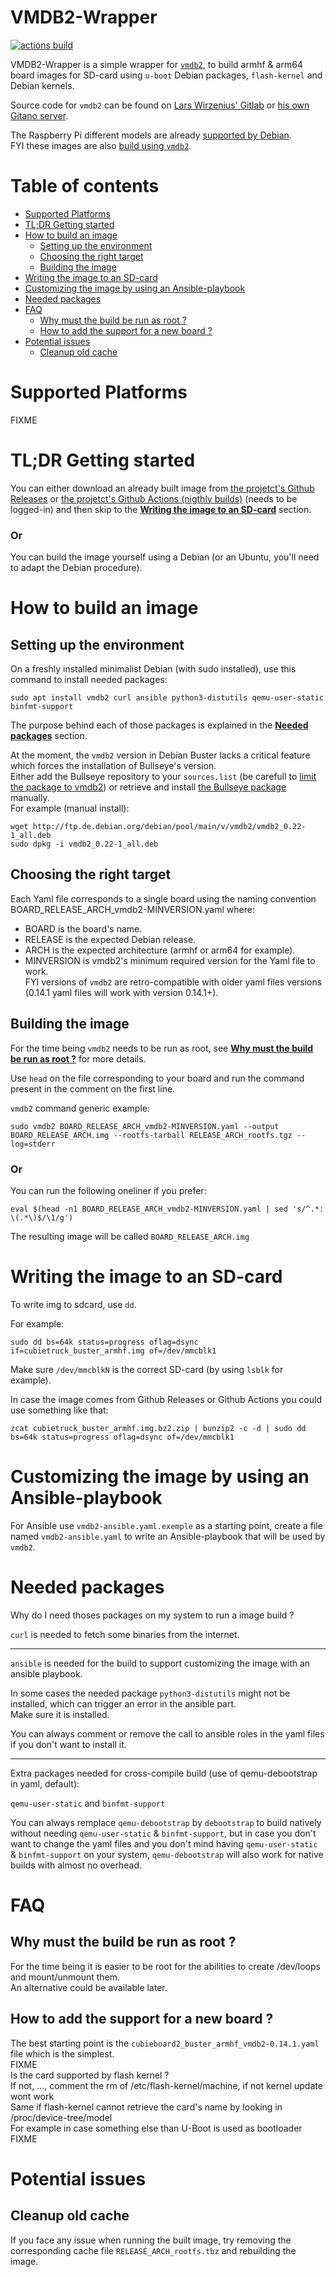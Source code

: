 # VMDB2-Wrapper


[![actions build ](https://github.com/Jerome-Maurin/vmdb2-wrapper/workflows/Build%20images/badge.svg)](https://github.com/Jerome-Maurin/vmdb2-wrapper/actions)

VMDB2-Wrapper is a simple wrapper for [`vmdb2`](https://vmdb2.liw.fi/), to build armhf & arm64 board images for SD-card using `u-boot` Debian packages, `flash-kernel` and Debian kernels. 

Source code for `vmdb2` can be found on [Lars Wirzenius' Gitlab](https://gitlab.com/larswirzenius/vmdb2/) or [his own Gitano server](http://git.liw.fi/vmdb2/).

The Raspberry Pi different models are already [supported by Debian](https://raspi.debian.net).<br>
FYI these images are also [build using `vmdb2`](https://salsa.debian.org/raspi-team/image-specs/).

# Table of contents

- [Supported Platforms](#supported-platforms)
- [TL;DR Getting started](#tldr-getting-started)
- [How to build an image](#how-to-build-an-image)
  * [Setting up the environment](#setting-up-the-environment)
  * [Choosing the right target](#choosing-the-right-target)
  * [Building the image](#building-the-image)
- [Writing the image to an SD-card](#writing-the-image-to-an-sd-card)
- [Customizing the image by using an Ansible-playbook](#customizing-the-image-by-using-an-ansible-playbook)
- [Needed packages](#needed-packages)
- [FAQ](#faq)
  * [Why must the build be run as root ?](#why-must-the-build-be-run-as-root--)
  * [How to add the support for a new board ?](#how-to-add-the-support-for-a-new-board--)
- [Potential issues](#potential-issues)
  * [Cleanup old cache](#cleanup-old-cache)

# Supported Platforms

FIXME

# TL;DR Getting started

You can either download an already built image from [the projetct's Github Releases](https://github.com/Jerome-Maurin/vmdb2-wrapper/releases) or [the projetct's Github Actions (nigthly builds)](https://github.com/Jerome-Maurin/vmdb2-wrapper/actions) (needs to be logged-in) and then skip to the [**Writing the image to an SD-card**](#writing-the-image-to-an-sd-card) section.

### Or

You can build the image yourself using a Debian (or an Ubuntu, you'll need to adapt the Debian procedure).

# How to build an image

## Setting up the environment

On a freshly installed minimalist Debian (with sudo installed), use this command to install needed packages:

    sudo apt install vmdb2 curl ansible python3-distutils qemu-user-static binfmt-support

The purpose behind each of those packages is explained in the [**Needed packages**](#needed-packages) section.

At the moment, the `vmdb2` version in Debian Buster lacks a critical feature which forces the installation of Bullseye's version.<br>
Either add the Bullseye repository to your `sources.list` (be carefull to [limit the package to vmdb2](https://wiki.debian.org/AptConfiguration#apt_preferences_.28APT_pinning.29)) or retrieve and install [the Bullseye package](https://packages.debian.org/bullseye/all/vmdb2/download) manually.<br>
For example (manual install):

    wget http://ftp.de.debian.org/debian/pool/main/v/vmdb2/vmdb2_0.22-1_all.deb
    sudo dpkg -i vmdb2_0.22-1_all.deb

## Choosing the right target

Each Yaml file corresponds to a single board using the naming convention BOARD_RELEASE_ARCH_vmdb2-MINVERSION.yaml where:
  - BOARD is the board's name.
  - RELEASE is the expected Debian release.
  - ARCH is the expected architecture (armhf or arm64 for example).
  - MINVERSION is vmdb2's minimum required version for the Yaml file to work.<br>
    FYI versions of `vmdb2` are retro-compatible with older yaml files versions (0.14.1 yaml files will work with version 0.14.1+).

## Building the image

For the time being `vmdb2` needs to be run as root, see [**Why must the build be run as root ?**](#why-must-the-build-be-run-as-root-) for more details.

Use `head` on the file corresponding to your board and run the command present in the comment on the first line.

`vmdb2` command generic example:

    sudo vmdb2 BOARD_RELEASE_ARCH_vmdb2-MINVERSION.yaml --output BOARD_RELEASE_ARCH.img --rootfs-tarball RELEASE_ARCH_rootfs.tgz --log=stderr

### Or

You can run the following oneliner if you prefer:

    eval $(head -n1 BOARD_RELEASE_ARCH_vmdb2-MINVERSION.yaml | sed 's/^.*: \(.*\)$/\1/g')

The resulting image will be called `BOARD_RELEASE_ARCH.img`

# Writing the image to an SD-card

To write img to sdcard, use `dd`.

For example:

    sudo dd bs=64k status=progress oflag=dsync if=cubietruck_buster_armhf.img of=/dev/mmcblk1

Make sure `/dev/mmcblkN` is the correct SD-card (by using `lsblk` for example).

In case the image comes from Github Releases or Github Actions you could use something like that:

    zcat cubietruck_buster_armhf.img.bz2.zip | bunzip2 -c -d | sudo dd bs=64k status=progress oflag=dsync of=/dev/mmcblk1

# Customizing the image by using an Ansible-playbook

For Ansible use `vmdb2-ansible.yaml.exemple` as a starting point, create a file named `vmdb2-ansible.yaml` to write an Ansible-playbook that will be used by `vmdb2`.

# Needed packages 

Why do I need thoses packages on my system to run a image build ?

`curl` is needed to fetch some binaries from the internet.

******************************

`ansible` is needed for the build to support customizing the image with an ansible playbook.

In some cases the needed package `python3-distutils` might not be installed, which can trigger an error in the ansible part.<br>
Make sure it is installed.

You can always comment or remove the call to ansible roles in the yaml files if you don't want to install it.

******************************

Extra packages needed for cross-compile build (use of qemu-debootstrap in yaml, default):

`qemu-user-static` and `binfmt-support`

You can always remplace `qemu-debootstrap` by `debootstrap` to build natively without needing `qemu-user-static` & `binfmt-support`, but in case you don't want to change the yaml files and you don't mind having `qemu-user-static` & `binfmt-support` on your system, `qemu-debootstrap` will also work for native builds with almost no overhead.

# FAQ

## Why must the build be run as root ?

For the time being it is easier to be root for the abilities to create /dev/loops and mount/unmount them.<br>
An alternative could be available later.

## How to add the support for a new board ?

The best starting point is the `cubieboard2_buster_armhf_vmdb2-0.14.1.yaml` file which is the simplest.<br>
FIXME<br>
Is the card supported by flash kernel ?<br>
If not, ..., comment the rm of /etc/flash-kernel/machine, if not kernel update wont work<br>
Same if flash-kernel cannot retrieve the card's name by looking in /proc/device-tree/model<br>
For example in case something else than U-Boot is used as bootloader<br>
FIXME

# Potential issues

## Cleanup old cache

If you face any issue when running the built image, try removing the corresponding cache file `RELEASE_ARCH_rootfs.tbz` and rebuilding the image.
